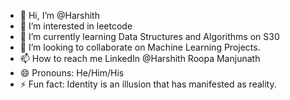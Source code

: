 - 👋 Hi, I’m @Harshith
- 👀 I’m interested in leetcode
- 🌱 I’m currently learning Data Structures and Algorithms on S30
- 💞️ I’m looking to collaborate on Machine Learning Projects.
- 📫 How to reach me LinkedIn @Harshith Roopa Manjunath
- 😄 Pronouns: He/Him/His
- ⚡ Fun fact: Identity is an illusion that has manifested as reality.

<!---
Harshithrm98/Harshithrm98 is a ✨ special ✨ repository because its `README.md` (this file) appears on your GitHub profile.
You can click the Preview link to take a look at your changes.
--->

